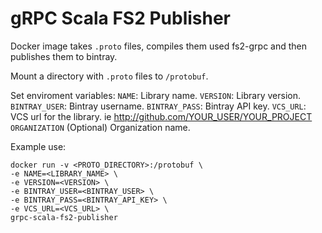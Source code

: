 # gRPC Scala FS2 Publisher

Docker image takes `.proto` files, compiles them used fs2-grpc and then publishes them to bintray.

Mount a directory with `.proto` files to `/protobuf`.

Set enviroment variables:
`NAME`: Library name.
`VERSION`: Library version.
`BINTRAY_USER`: Bintray username.
`BINTRAY_PASS`: Bintray API key.
`VCS_URL`: VCS url for the library. ie http://github.com/YOUR_USER/YOUR_PROJECT
`ORGANIZATION` (Optional) Organization name.

Example use:

```
docker run -v <PROTO_DIRECTORY>:/protobuf \ 
-e NAME=<LIBRARY_NAME> \
-e VERSION=<VERSION> \
-e BINTRAY_USER=<BINTRAY_USER> \
-e BINTRAY_PASS=<BINTRAY_API_KEY> \
-e VCS_URL=<VCS_URL> \
grpc-scala-fs2-publisher 
```